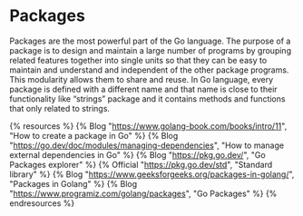 # Packages

Packages are the most powerful part of the Go language. The purpose of a package is to design and maintain a large number of programs by grouping related features together into single units so that they can be easy to maintain and understand and independent of the other package programs. This modularity allows them to share and reuse. In Go language, every package is defined with a different name and that name is close to their functionality like “strings” package and it contains methods and functions that only related to strings.

{% resources %}
  {% Blog "https://www.golang-book.com/books/intro/11", "How to create a package in Go" %}
  {% Blog "https://go.dev/doc/modules/managing-dependencies", "How to manage external dependencies in Go" %}
  {% Blog "https://pkg.go.dev/", "Go Packages explorer" %}
  {% Official "https://pkg.go.dev/std", "Standard library" %}
  {% Blog "https://www.geeksforgeeks.org/packages-in-golang/", "Packages in Golang" %}
  {% Blog "https://www.programiz.com/golang/packages", "Go Packages" %}
{% endresources %}
